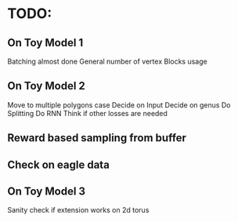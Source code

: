 # TODO: 
## On Toy Model 1
 Batching almost done
 General number of vertex
 Blocks usage

## On Toy Model 2
 Move to multiple polygons case
 Decide on Input
 Decide on genus
 Do Splitting
 Do RNN
 Think if other losses are needed
## Reward based sampling from buffer
## Check on eagle data

## On Toy Model 3
 Sanity check if extension works on 2d torus 